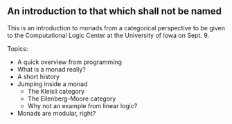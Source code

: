 An introduction to that which shall not be named
------------------------------------------------

This is an introduction to monads from a categorical perspective to be
given to the Computational Logic Center at the University of Iowa on
Sept. 9.

Topics:

  - A quick overview from programming
  - What is a monad really?
  - A short history
  - Jumping inside a monad
    - The Kleisli category
    - The Eilenberg-Moore category
    - Why not an example from linear logic?
  - Monads are modular, right?
